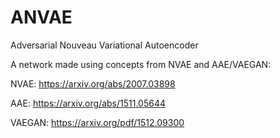 # ANVAE
Adversarial Nouveau Variational Autoencoder

A network made using concepts from NVAE and AAE/VAEGAN:

NVAE: https://arxiv.org/abs/2007.03898

AAE: https://arxiv.org/abs/1511.05644

VAEGAN: https://arxiv.org/pdf/1512.09300

